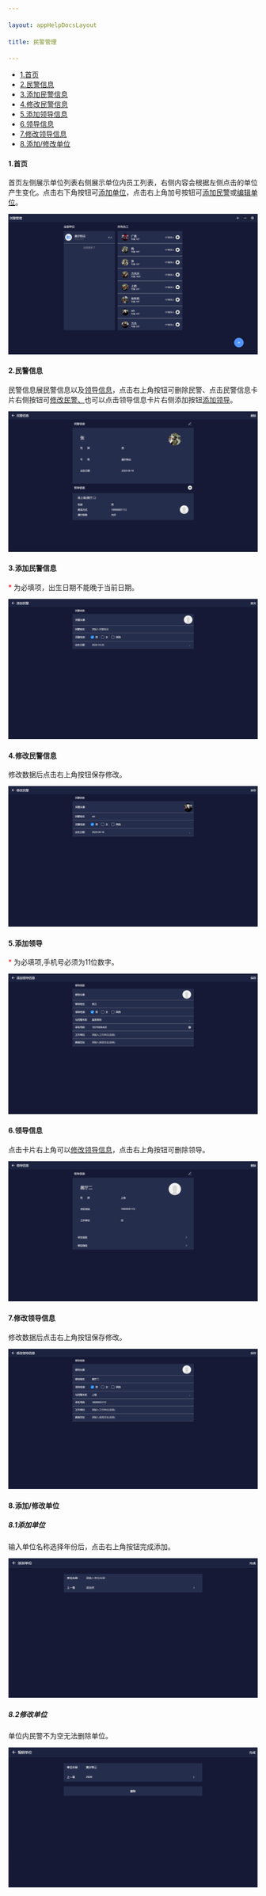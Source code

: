```yaml
---

layout: appHelpDocsLayout

title: 民警管理

---
```

<ul>
   <li><a href="#home">1.首页</a></li>
   <li><a href="#policeInfo">2.民警信息</a></li>
   <li><a href="#add_mj">3.添加民警信息</a></li>
   <li><a href="#edit_mj">4.修改民警信息</a></li>
   <li><a href="#add_ld">5.添加领导信息</a></li>
   <li><a href="#ld_info">6.领导信息</a></li>
   <li><a href="#ld_info">7.修改领导信息</a></li>
   <li><a href="#edit_dw">8.添加/修改单位</a></li>
</ul>

#### <span id="home">1.首页</span>

<span style="text-align: left;">首页左侧展示单位列表右侧展示单位内员工列表，右侧内容会根据左侧点击的单位产生变化。点击右下角按钮可<a href="#edit_dw">添加单位</a>，点击右上角加号按钮可<a href="#add_mj">添加民警</a>或<a href="#edit_dw">编辑单位</a>。</span>

![首页](./img/policemanageipad/home.jpg)

#### <span id="policeInfo">2.民警信息</span>

<span style="text-align: left;">民警信息展民警信息以及<a href="#ld_info">领导信息</a>，点击右上角按钮可删除民警、点击民警信息卡片右侧按钮可<a href="#edit_mj">修改民警、</a>也可以点击领导信息卡片右侧添加按钮<a href="#add_ld">添加领导</a>。</span>

![民警信息](./img/policemanageipad/police_info.jpg)

#### <span id="add_mj">3.添加民警信息</span>

<span style="color:red;">*</span> 为必填项，出生日期不能晚于当前日期。

![添加民警信息](./img/policemanageipad/add_mj.jpg)

#### <span id="edit_mj">4.修改民警信息</span>

修改数据后点击右上角按钮保存修改。

![修改民警信息](./img/policemanageipad/edit_mj.jpg)

#### <span id="add_ld">5.添加领导</span>

<span style="color:red;">*</span>&nbsp;为必填项,手机号必须为11位数字。

![添加领导信息](./img/policemanageipad/add_lingdao.jpg)

#### <span id="ld_info">6.领导信息</span>

点击卡片右上角可以<a href="#edit_ld">修改领导信息</a>，点击右上角按钮可删除领导。

![领导信息](./img/policemanageipad/ld_info.jpg)

#### <span id="edit_ld">7.修改领导信息</span>

修改数据后点击右上角按钮保存修改。

![修改领导信息](./img/policemanageipad/edit_ld.jpg)

#### <span id="edit_dw">8.添加/修改单位</span>

##### 8.1添加单位
输入单位名称选择年份后，点击右上角按钮完成添加。

![添加/修改单位](./img/policemanageipad/add_dw.jpg)<br>

##### 8.2修改单位
单位内民警不为空无法删除单位。

![添加/修改单位](./img/policemanageipad/edit_dw.jpg)

